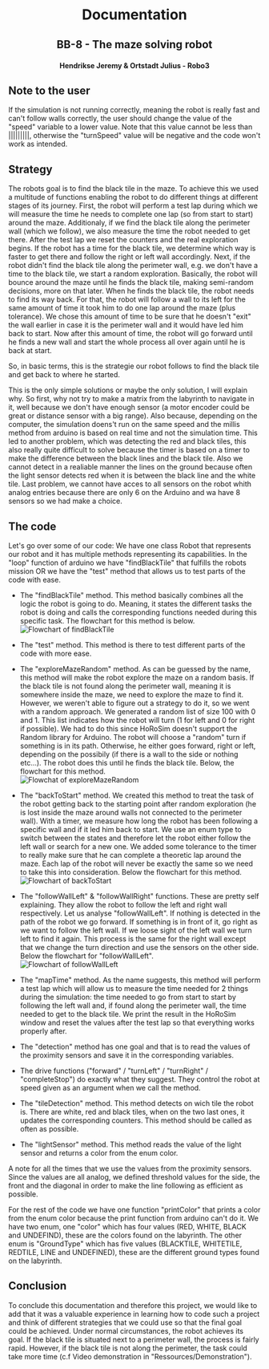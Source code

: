 # <p align="center">Documentation</p>
## <p align="center">BB-8 - The maze solving robot</p>
#### <p align="center">Hendrikse Jeremy & Ortstadt Julius - Robo3</p>

## Note to the user
If the simulation is not running correctly, meaning the robot is really fast and can't follow walls correctly, the user should change the value of the "speed" variable to a lower value. Note that this value cannot be less than |||||||||, otherwise the "turnSpeed" value will be negative and the code won't work as intended. 

## Strategy
The robots goal is to find the black tile in the maze. 
To achieve this we used a multitude of functions enabling the robot to do different things at different stages of its journey.
First, the robot will perform a test lap during which we will measure the time he needs to complete one lap (so from start to start) around the maze. 
Additionaly, if we find the black tile along the perimeter wall (which we follow), we also measure the time the robot needed to get there.
After the test lap we reset the counters and the real exploration begins.
If the robot has a time for the black tile, we determine which way is faster to get there and follow the right or left wall accordingly.
Next, if the robot didn't find the black tile along the perimeter wall, e.g. we don't have a time to the black tile, we start a random exploration.
Basically, the robot will bounce around the maze until he finds the black tile, making semi-random decisions, more on that later.
When he finds the black tile, the robot needs to find its way back. 
For that, the robot will follow a wall to its left for the same amount of time it took him to do one lap around the maze (plus tolerance). 
We chose this amount of time to be sure that he doesn't "exit" the wall earlier in case it is the perimeter wall and it would have led him back to start.
Now after this amount of time, the robot will go forward until he finds a new wall and start the whole process all over again until he is back at start. 

So, in basic terms, this is the strategie our robot follows to find the black tile and get back to where he started.

This is the only simple solutions or maybe the only solution, I will explain why. 
So first, why not try to make a matrix from the labyrinth to navigate in it, well because we don't have enough sensor (a motor encoder could be great or distance sensor with a big range).
Also because, depending on the computer, the simulation doens't run on the same speed and the millis method from arduino is based on real time and not the simulation time. 
This led to another problem, which was detecting the red and black tiles, this also really quite difficult to solve because the timer is based on a timer to make the difference between the black lines and the black tile.
Also we cannot detect in a realiable manner the lines on the ground because often the light sensor detects red when it is between the black line and the white tile.
Last problem, we cannot have acces to all sensors on the robot whith analog entries because there are only 6 on the Arduino and wa have 8 sensors so we had make a choice.


## The code
Let's go over some of our code: 
We have one class Robot that represents our robot and it has multiple methods representing its capabilities.
In the "loop" function of arduino we have "findBlackTile" that fulfills the robots mission OR we have the "test" method that allows us to test parts of the code with ease.

- The "findBlackTile" method. 
This method basically combines all the logic the robot is going to do. 
Meaning, it states the different tasks the robot is doing and calls the corresponding functions needed during this specific task. The flowchart for this method is below.\
![Flowchart of findBlackTile](/Ressources/Flowcharts/findBlackTile_Flowchart.png)


- The "test" method.
This method is there to test different parts of the code with more ease.

- The "exploreMazeRandom" method. As can be guessed by the name, this method will make the robot explore the maze on a random basis. 
If the black tile is not found along the perimeter wall, meaning it is somewhere inside the maze, we need to explore the maze to find it. However, we weren't able to figure out a strategy to do it, so we went with a random approach. We generated a random list of size 100 with 0 and 1. This list indicates how the robot will turn (1 for left and 0 for right if possible). 
We had to do this since HoRoSim doesn't support the Random library for Arduino.
The robot will choose a "random" turn if something is in its path. Otherwise, he either goes forward, right or left, depending on the possibily (if there is a wall to the side or nothing etc...).
The robot does this until he finds the black tile.
Below, the flowchart for this method.\
![Flowchat of exploreMazeRandom](/Ressources/Flowcharts/exploreMazeRandom_Flowchart.png)

- The "backToStart" method. We created this method to treat the task of the robot getting back to the starting point after random exploration (he is lost inside the maze around walls not connected to the perimeter wall). With a timer, we measure how long the robot has been following a specific wall and if it led him back to start. We use an enum type to switch between the states and therefore let the robot either follow the left wall or search for a new one. 
We added some tolerance to the timer to really make sure that he can complete a theoretic lap around the maze. Each lap of the robot will never be exactly the same so we need to take this into consideration.
Below the flowchart for this method.\
![Flowchart of backToStart](/Ressources/Flowcharts/backToStart_Flowchart.png)

- The "followWallLeft" & "followWallRight" functions. 
These are pretty self explaining. They allow the robot to follow the left and right wall respectively. 
Let us analyse "followWallLeft". 
If nothing is detected in the path of the robot we go forward. 
If something is in front of it, go right as we want to follow the left wall. 
If we loose sight of the left wall we turn left to find it again. 
This process is the same for the right wall except that we change the turn direction and use the sensors on the other side. Below the flowchart for "followWallLeft".\
![Flowchart of followWallLeft](/Ressources/Flowcharts/followWallLeft_Flowchart.png)

- The "mapTime" method. 
As the name suggests, this method will perform a test lap which will allow us to measure the time needed for 2 things during the simulation: the time needed to go from start to start by following the left wall and, if found along the perimeter wall, the time needed to get to the black tile. 
We print the result in the HoRoSim window and reset the values after the test lap so that everything works properly after.

- The "detection" method has one goal and that is to read the values of the proximity sensors and save it in the corresponding variables.

- The drive functions ("forward" / "turnLeft" / "turnRight" / "completeStop") do exactly what they suggest. They control the robot at speed given as an argument when we call the method.

- The "tileDetection" method.
This method detects on wich tile the robot is. There are white, red and black tiles, when on the two last ones, it updates the corresponding counters.
This method should be called as often as possible.

- The "lightSensor" method.
This method reads the value of the light sensor and returns a color from the enum color.

A note for all the times that we use the values from the proximity sensors. Since the values are all analog, we defined threshold values for the side, the front and the diagonal in order to make the line following as efficient as possible.


For the rest of the code we have one function "printColor" that prints a color from the enum color because the print function from arduino can't do it.
We have two enum, one "color" which has four values (RED, WHITE, BLACK and UNDEFIND), these are the colors found on the labyrinth.
The other enum is "GroundType" which has five values (BLACKTILE, WHITETILE, REDTILE, LINE and UNDEFINED), these are the different ground types found on the labyrinth.

## Conclusion
To conclude this documentation and therefore this project, we would like to add that it was a valuable experience in learning how to code such a project and think of different strategies that we could use so that the final goal could be achieved. Under normal circumstances, the robot achieves its goal. If the black tile is situated next to a perimeter wall, the process is fairly rapid. However, if the black tile is not along the perimeter, the task could take more time (c.f Video demonstration in "Ressources/Demonstration").
